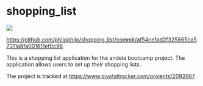 # shopping_list
<a href="https://codeclimate.com/github/codeclimate/codeclimate/coverage"><img src="https://codeclimate.com/github/codeclimate/codeclimate/badges/coverage.svg" /></a>

https://github.com/philophilo/shopping_list/commit/af54ce1ad2f325865ca57311a8fa001611ef0c96

This is a shopping list application for the andela bootcamp project. The application allows users to set up their shopping lists.

The project is tracked at
https://www.pivotaltracker.com/projects/2092667
